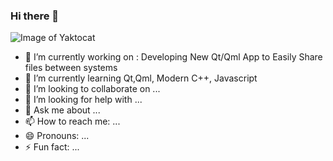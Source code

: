 ### Hi there 👋

![Image of Yaktocat](https://octodex.github.com/images/yaktocat.png)

- 🔭 I’m currently working on : Developing New Qt/Qml App to Easily Share files between systems
- 🌱 I’m currently learning Qt,Qml, Modern C++, Javascript
- 👯 I’m looking to collaborate on ...
- 🤔 I’m looking for help with ...
- 💬 Ask me about ...
- 📫 How to reach me: ...
- 😄 Pronouns: ...
- ⚡ Fun fact: ...


